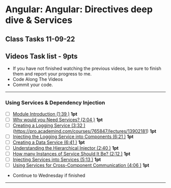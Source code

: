 # Angular: Angular: Directives deep dive & Services
## Class Tasks 11-09-22

## Videos Task list - 9pts
- If you have not finished watching the previous videos, be sure to finish them and report your progress to me. 
- Code Along The Videos
- Commit your code.

<hr>

### Using Services & Dependency Injection

- [ ] [Module Introduction (1:39 )](https://pro.academind.com/courses/765847/lectures/13902187) **1pt**
- [ ] [Why would you Need Services? (2:04 )](https://pro.academind.com/courses/765847/lectures/13902185) **1pt**
- [ ] [Creating a Logging Service (3:32 )]()(https://pro.academind.com/courses/765847/lectures/13902181) **1pt**
- [ ] [Injecting the Logging Service into Components (6:21 )](https://pro.academind.com/courses/765847/lectures/13902190) **1pt**
- [ ] [Creating a Data Service (6:41 )](https://pro.academind.com/courses/765847/lectures/13902188) **1pt**
- [ ] [Understanding the Hierarchical Injector (2:40 )](https://pro.academind.com/courses/765847/lectures/13902183) **1pt**
- [ ] [How many Instances of Service Should It Be? (2:12 )](https://pro.academind.com/courses/765847/lectures/13902182) **1pt**
- [ ] [Injecting Services into Services (5:13 )](https://pro.academind.com/courses/enrolled/765847) **1pt**
- [ ] [Using Services for Cross-Component Communication (4:06 )](https://pro.academind.com/courses/765847/lectures/13902184) **1pt**

- Continue to Wednesday if finished
<hr>

